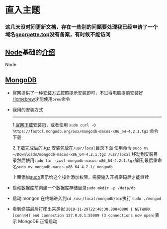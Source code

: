 # 直入主题
### 这几天没时间更新文档，存在一些别的问题要处理我已经申请了一个域名[georgette.top](http://georgette.top/)没有备案，有时候不能访问

## [Node](https://nodejs.org/)基础的[介绍](https://www.runoob.com/nodejs/nodejs-tutorial.html)

[](https://nodejs.org/en/download/releases/)Node

## [MongoDB](https://www.mongodb.com/)

- 官网提供了一种[安装方式](https://docs.mongodb.com/manual/tutorial/install-mongodb-on-os-x/)按照提示安装即可，不过得电脑提前安装好[Homebrew](https://brew.sh/)才能使用`brew`命令
- 我用的安装方式

  ***

  1.[官网下载](https://www.mongodb.com/download-center/community)安装包，或者使用
  `sudo curl -O https://fastdl.mongodb.org/osx/mongodb-macos-x86_64-4.2.1.tgz` 命令下载

  2.下载完成后的.tgz 安装包放在`/usr/local`目录下面
  使用命令 `sudo mv ~/Downloads/mongodb-macos-x86_64-4.2.1.tgz /usr/local` 移动到安装目录然后使用`sudo tar -zxvf mongodb-macos-x86_64-4.2.1.tgz`解压,最后重命名`sudo mv mongodb-macos-x86_64-4.2.1/ mongodb`

  上面添加[sudo](https://man.linuxde.net/sudo)表示给这个操作添加权限，需要输入开机密码后才能继续

* 启动数据库前创建一个数据库存储目录`sudo mkdir -p /data/db`
* 启动 mongon 在终端进入到`cd /usr/local/mongodb/bin`执行
  `sudo ./mongod`

* 看到终端最后打印出来类似
  `2019-11-29T22:48:38.808+0800 I NETWORK [conn44] end connection 127.0.0.1:55089 (3 connections now open)`表示 MongoDB 正常启动
